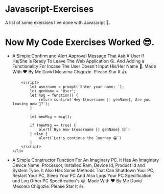 # Javascript-Exercises
A list of some exercises I've done with Javascript 🤩.

# Now My Code Exercises Worked 😎.

<ul>
    <li> 
        A Simple Confirm and Alert Approval 
        Message That Ask A User If He/She Is Ready To Leave The Web
        Application 😮. And Adding a Functionality For Incase The User Doesn't
        Input His/Her Name 🤩.
        Made With ❤ By Me David Mesoma Chigozie. Please Star It 👍.
        
        <script>
            let username = prompt(`Enter your name: `);
            let genName = 'User';
            let msg = function() {
                return confirm(`Hey ${username || genName}, Are you leaving now 🙁?`);
            }

            let newMsg = msg();

            if (newMsg == true) {
                alert(`Bye now ${username || genName} 😥`)
            } else {
                alert(`Let's continue the Journey 😁`)
            }
        </script>
    </li>
</ul>

<ul>
    <li> 
        A Simple Constructor Function For An 
        Imaginary PC. It Has An Imaginary Device Name, Processor, Installed
        Ram, Device Id, Product Id and System Type. It Also Has Some Methods
        That Can Shutdown Your PC, Restart Your PC, Sleep Your PC And Also
        Logs Your PC Specification and Log Other PC Specification's 😮.
        Made With ❤ By Me David Mesoma Chigozie. Please Star It 👍.
    </li>
</ul>
